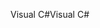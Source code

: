 <span data-ttu-id="3fcf3-101">Visual C#</span><span class="sxs-lookup"><span data-stu-id="3fcf3-101">Visual C#</span></span>